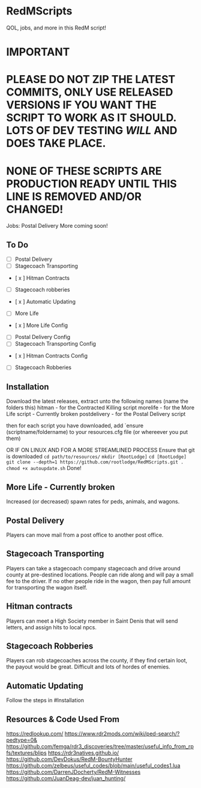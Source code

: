 # RedMScripts
QOL, jobs, and more in this RedM script!
# IMPORTANT
# PLEASE DO NOT ZIP THE LATEST COMMITS, ONLY USE RELEASED VERSIONS IF YOU WANT THE SCRIPT TO WORK AS IT SHOULD. LOTS OF DEV TESTING *WILL* AND DOES TAKE PLACE. 
# NONE OF THESE SCRIPTS ARE PRODUCTION READY UNTIL THIS LINE IS REMOVED AND/OR CHANGED!
Jobs:
Postal Delivery
More coming soon!

## To Do
- [ ] Postal Delivery
- [ ] Stagecoach Transporting
- [ x ] Hitman Contracts
- [ ] Stagecoach robberies
- [ x ] Automatic Updating
- [ ] More Life
- [ x ] More Life Config
- [ ] Postal Delivery Config
- [ ] Stagecoach Transporting Config
- [ x ] Hitman Contracts Config
- [ ] Stagecoach Robberies


## Installation
Download the latest releases, extract unto the following names (name the folders this)
hitman - for the Contracted Killing script
morelife - for the More Life script - Currently broken
postdelivery - for the Postal Delivery script

then for each script you have downloaded, add `ensure (scriptname/foldername) to your resources.cfg file (or whereever you put them)


OR IF ON LINUX AND FOR A MORE STREAMLINED PROCESS
Ensure that git is downloaded 
`cd path/to/resources/`
`mkdir [RootLodge]`
`cd [RootLodge]`
`git clone --depth=1 https://github.com/rootlodge/RedMScripts.git .`
`chmod +x autoupdate.sh`
Done!

## More Life - Currently broken
Increased (or decreased) spawn rates for peds, animals, and wagons. 
## Postal Delivery
Players can move mail from a post office to another post office.
## Stagecoach Transporting
Players can take a stagecoach company stagecoach and drive around county at pre-destined locations. People can ride along and will pay a small fee to the driver. If no other people ride in the wagon, then pay full amount for transporting the wagon itself.

## Hitman contracts
Players can meet a High Society member in Saint Denis that will send letters, and assign hits to local npcs.

## Stagecoach Robberies
Players can rob stagecoaches across the county, if they find certain loot, the payout would be great. Difficult and lots of hordes of enemies.

## Automatic Updating
Follow the steps in #Installation




## Resources & Code Used From
https://redlookup.com/
https://www.rdr2mods.com/wiki/ped-search/?pedtype=0&
https://github.com/femga/rdr3_discoveries/tree/master/useful_info_from_rpfs/textures/blips
https://rdr3natives.github.io/
https://github.com/DevDokus/RedM-BountyHunter
https://github.com/zelbeus/useful_codes/blob/main/useful_codes1.lua
https://github.com/DarrenJDocherty/RedM-Witnesses
https://github.com/JuanDeag-dev/juan_hunting/
